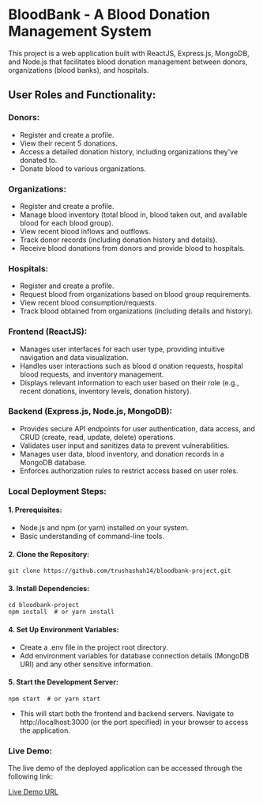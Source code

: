 # BloodBank - A Blood Donation Management System

This project is a web application built with ReactJS, Express.js, MongoDB, and Node.js that facilitates blood donation management between donors, organizations (blood banks), and hospitals.

## User Roles and Functionality:

### Donors:
- Register and create a profile.
- View their recent 5 donations.
- Access a detailed donation history, including organizations they've donated to.
- Donate blood to various organizations.

### Organizations:
- Register and create a profile.
- Manage blood inventory (total blood in, blood taken out, and available blood for each blood group).
- View recent blood inflows and outflows.
- Track donor records (including donation history and details).
- Receive blood donations from donors and provide blood to hospitals.

### Hospitals:
- Register and create a profile.
- Request blood from organizations based on blood group requirements.
- View recent blood consumption/requests.
- Track blood obtained from organizations (including details and history).

### Frontend (ReactJS):

- Manages user interfaces for each user type, providing intuitive navigation and data visualization.
- Handles user interactions such as blood d onation requests, hospital blood requests, and inventory management.
- Displays relevant information to each user based on their role (e.g., recent donations, inventory levels, donation history).

### Backend (Express.js, Node.js, MongoDB):

- Provides secure API endpoints for user authentication, data access, and CRUD (create, read, update, delete) operations.
- Validates user input and sanitizes data to prevent vulnerabilities.
- Manages user data, blood inventory, and donation records in a MongoDB database.
- Enforces authorization rules to restrict access based on user roles.

### Local Deployment Steps:

#### 1. Prerequisites:
- Node.js and npm (or yarn) installed on your system.
- Basic understanding of command-line tools.

#### 2. Clone the Repository:
```
git clone https://github.com/trushashah14/bloodbank-project.git
```

#### 3. Install Dependencies:
```
cd bloodbank-project
npm install  # or yarn install
```

#### 4. Set Up Environment Variables:
- Create a .env file in the project root directory.
- Add environment variables for database connection details (MongoDB URI) and any other sensitive information.

#### 5. Start the Development Server:
```
npm start  # or yarn start
```

- This will start both the frontend and backend servers. Navigate to http://localhost:3000 (or the port specified) in your browser to access the application.


### Live Demo:
The live demo of the deployed application can be accessed through the following link:

[Live Demo URL](https://ts-bloodbank-1.onrender.com/)
